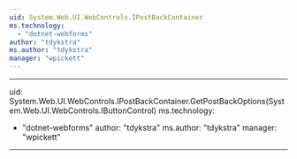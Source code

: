 ```yaml
---
uid: System.Web.UI.WebControls.IPostBackContainer
ms.technology: 
  - "dotnet-webforms"
author: "tdykstra"
ms.author: "tdykstra"
manager: "wpickett"
---
```


---
uid: System.Web.UI.WebControls.IPostBackContainer.GetPostBackOptions(System.Web.UI.WebControls.IButtonControl)
ms.technology: 
  - "dotnet-webforms"
author: "tdykstra"
ms.author: "tdykstra"
manager: "wpickett"
---
